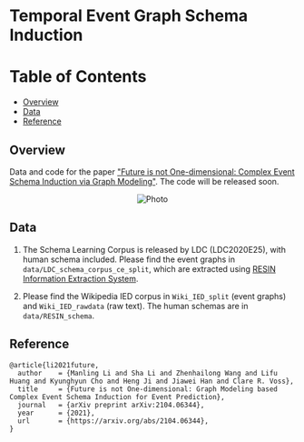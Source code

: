 # Temporal Event Graph Schema Induction

Table of Contents
=================
  * [Overview](#overview)
  * [Data](#data)
  * [Reference](#reference)

## Overview
Data and code for the paper ["Future is not One-dimensional: Complex Event Schema Induction via Graph Modeling"](https://arxiv.org/abs/2104.06344). The code will be released soon.

<p align="center">
  <img src="./overview.jpg" alt="Photo" style="width="100%;"/>
</p>


## Data
1. The Schema Learning Corpus is released by LDC (LDC2020E25), with human schema included. Please find the event graphs in `data/LDC_schema_corpus_ce_split`, which are extracted using [RESIN Information Extraction System](https://blender.cs.illinois.edu/paper/resin-phase1.pdf).

2. Please find the Wikipedia IED corpus in `Wiki_IED_split` (event graphs) and `Wiki_IED_rawdata` (raw text). The human schemas are in `data/RESIN_schema`.

## Reference
```
@article{li2021future,
  author    = {Manling Li and Sha Li and Zhenhailong Wang and Lifu Huang and Kyunghyun Cho and Heng Ji and Jiawei Han and Clare R. Voss},
  title     = {Future is not One-dimensional: Graph Modeling based Complex Event Schema Induction for Event Prediction},
  journal   = {arXiv preprint arXiv:2104.06344},
  year      = {2021},
  url       = {https://arxiv.org/abs/2104.06344},
}
```
